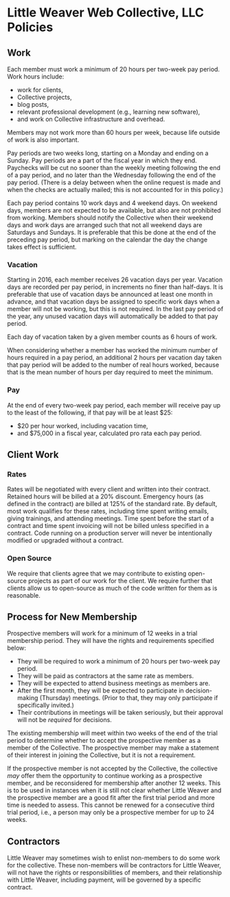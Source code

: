 Little Weaver Web Collective, LLC Policies
==========================================


Work
----

Each member must work a minimum of 20 hours per two-week pay period.
Work hours include:

* work for clients,
* Collective projects,
* blog posts,
* relevant professional development (e.g., learning new software),
* and work on Collective infrastructure and overhead.

Members may not work more than 60 hours per week, because life outside of work is also important.

Pay periods are two weeks long, starting on a Monday and ending on a Sunday.
Pay periods are a part of the fiscal year in which they end.
Paychecks will be cut no sooner than the weekly meeting following the end of a pay period, and no later than the Wednesday following the end of the pay period.
(There is a delay between when the online request is made and when the checks are actually mailed; this is not accounted for in this policy.)

Each pay period contains 10 work days and 4 weekend days.
On weekend days, members are not expected to be available, but also are not prohibited from working.
Members should notify the Collective when their weekend days and work days are arranged such that not all weekend days are Saturdays and Sundays.
It is preferable that this be done at the end of the preceding pay period, but marking on the calendar the day the change takes effect is sufficient.


### Vacation

Starting in 2016, each member receives 26 vacation days per year.
Vacation days are recorded per pay period, in increments no finer than half-days.
It is preferable that use of vacation days be announced at least one month in advance, and that vacation days be assigned to specific work days when a member will not be working, but this is not required.
In the last pay period of the year, any unused vacation days will automatically be added to that pay period.

Each day of vacation taken by a given member counts as 6 hours of work.

When considering whether a member has worked the minimum number of hours required in a pay period, an additional 2 hours per vacation day taken that pay period will be added to the number of real hours worked, because that is the mean number of hours per day required to meet the minimum.


### Pay

At the end of every two-week pay period, each member will receive pay up to the least of the following, if that pay will be at least $25:

* $20 per hour worked, including vacation time,
* and $75,000 in a fiscal year, calculated pro rata each pay period.


Client Work
-----------

### Rates

Rates will be negotiated with every client and written into their contract.
Retained hours will be billed at a 20% discount.
Emergency hours (as defined in the contract) are billed at 125% of the standard rate.
By default, most work qualifies for these rates, including time spent writing emails, giving trainings, and attending meetings.
Time spent before the start of a contract and time spent invoicing will not be billed unless specified in a contract.
Code running on a production server will never be intentionally modified or upgraded without a contract.

### Open Source

We require that clients agree that we may contribute to existing open-source projects as part of our work for the client.
We require further that clients allow us to open-source as much of the code written for them as is reasonable.


Process for New Membership
--------------------------

Prospective members will work for a minimum of 12 weeks in a trial membership period.
They will have the rights and requirements specified below:

- They will be required to work a minimum of 20 hours per two-week pay period.
- They will be paid as contractors at the same rate as members.
- They will be expected to attend business meetings as members are.
- After the first month, they will be expected to participate in decision-making (Thursday) meetings. (Prior to that, they may only participate if specifically invited.)
- Their contributions in meetings will be taken seriously, but their approval will not be *required* for decisions.

The existing membership will meet within two weeks of the end of the trial period to determine whether to accept the prospective member as a member of the Collective.
The prospective member may make a statement of their interest in joining the Collective, but it is not a requirement.

If the prospective member is not accepted by the Collective, the collective *may* offer them the opportunity to continue working as a prospective member, and be reconsidered for membership after another 12 weeks.
This is to be used in instances when it is still not clear whether Little Weaver and the prospective member are a good fit after the first trial period and more time is needed to assess.
This cannot be renewed for a consecutive third trial period, i.e., a person may only be a prospective member for up to 24 weeks.


Contractors
-----------

Little Weaver may sometimes wish to enlist non-members to do some work for the collective.
These non-members will be contractors for Little Weaver, will not have the rights or responsibilities of members, and their relationship with Little Weaver, including payment, will be governed by a specific contract.
